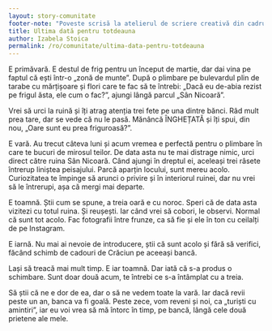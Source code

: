 ```yaml
---
layout: story-comunitate
footer-note: "Poveste scrisă la atelierul de scriere creativă din cadrul Școlii de Vară Voice Your Place: Curtea de Argeș."
title: Ultima dată pentru totdeauna
author: Izabela Stoica
permalink: /ro/comunitate/ultima-data-pentru-totdeauna
---
```


E primăvară. E destul de frig pentru un început de martie, dar dai vina pe faptul că ești într-o „zonă de munte”. După o plimbare pe bulevardul plin de tarabe cu mărțișoare și flori care te fac să te întrebi: „Dacă eu de-abia rezist pe frigul ăsta, ele cum o fac?”, ajungi lângă parcul „Sân Nicoară”.

Vrei să urci la ruină și îți atrag atenția trei fete pe una dintre bănci. Râd mult prea tare, dar se vede că nu le pasă. Mănâncă ÎNGHEȚATĂ și îți spui, din nou, „Oare sunt eu prea friguroasă?”.

E vară. Au trecut câteva luni și acum vremea e perfectă pentru o plimbare în care te bucuri de mirosul teilor. De data asta nu te mai distrage nimic, urci direct către ruina Sân Nicoară. Când ajungi în dreptul ei, aceleași trei râsete întrerup liniștea peisajului. Parcă aparțin locului, sunt mereu acolo. Curiozitatea te împinge să arunci o privire și în interiorul ruinei, dar nu vrei să le întrerupi, așa că mergi mai departe.

E toamnă. Știi cum se spune, a treia oară e cu noroc. Speri că de data asta vizitezi cu totul ruina. Și reușești. Iar când vrei să cobori, le observi. Normal că sunt tot acolo. Fac fotografii între frunze, ca să fie și ele în ton cu ceilalți de pe Instagram.

E iarnă. Nu mai ai nevoie de introducere, știi că sunt acolo și fără să verifici, făcând schimb de cadouri de Crăciun pe aceeași bancă.

Lași să treacă mai mult timp. E iar toamnă. Dar iată că s-a produs o schimbare. Sunt doar două acum, te întrebi ce s-a întâmplat cu a treia.

Să știi că ne e dor de ea, dar o să ne vedem toate la vară. Iar dacă revii peste un an, banca va fi goală. Peste zece, vom reveni și noi, ca „turiști cu amintiri”, iar eu voi vrea să mă întorc în timp, pe bancă, lângă cele două prietene ale mele.

